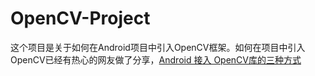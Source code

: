 # OpenCV-Project

这个项目是关于如何在Android项目中引入OpenCV框架。如何在项目中引入OpenCV已经有热心的网友做了分享，[Android 接入 OpenCV库的三种方式](https://www.cnblogs.com/xiaoxiaoqingyi/p/6676096.html)